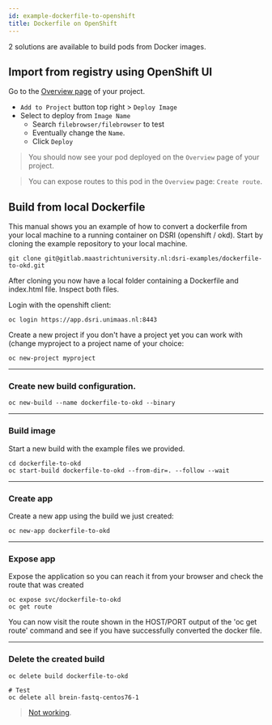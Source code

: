 ```yaml
---
id: example-dockerfile-to-openshift
title: Dockerfile on OpenShift
---
```


2 solutions are available to build pods from Docker images.

## Import from registry using OpenShift UI

Go to the [Overview page](https://app.dsri.unimaas.nl:8443/console/projects) of your project.

* `Add to Project` button top right > `Deploy Image`
* Select to deploy from `Image Name`
  * Search `filebrowser/filebrowser` to test
  * Eventually change the `Name`.
  * Click `Deploy`

> You should now see your pod deployed on the `Overview` page of your project.

> You can expose routes to this pod in the `Overview` page: `Create route`.

## Build from local Dockerfile

This manual shows you an example of how to convert a dockerfile from your local machine to a running container on DSRI (openshift / okd). Start by cloning the example repository to your local machine.

```shell
git clone git@gitlab.maastrichtuniversity.nl:dsri-examples/dockerfile-to-okd.git
```
After cloning you now have a local folder containing a Dockerfile and index.html file. Inspect both files.

Login with the openshift client:
```shell
oc login https://app.dsri.unimaas.nl:8443
```

Create a new project if you don't have a project yet you can work with (change myproject to a project name of your choice:
```shell 
oc new-project myproject
```

---

### Create new build configuration.

```shell
oc new-build --name dockerfile-to-okd --binary
```

---

### Build image

Start a new build with the example files we provided.

```shell
cd dockerfile-to-okd
oc start-build dockerfile-to-okd --from-dir=. --follow --wait
```

---

### Create app

Create a new app using the build we just created:

```shell
oc new-app dockerfile-to-okd
```

---

### Expose app

Expose the application so you can reach it from your browser and check the route that was created

```shell
oc expose svc/dockerfile-to-okd
oc get route
```

You can now visit the route shown in the HOST/PORT output of the 'oc get route' command and see if you have successfully converted the docker file. 

---

### Delete the created build

```shell
oc delete build dockerfile-to-okd

# Test
oc delete all brein-fastq-centos76-1
```

> [Not working](https://docs.openshift.com/enterprise/3.0/cli_reference/basic_cli_operations.html#application-modification-cli-operations).
